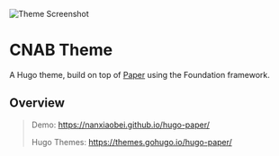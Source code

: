 ![Theme Screenshot](https://raw.githubusercontent.com/deislabs/cnab.io/master/themes/cnab/img/screenshot.png?token=AAp4ctyXT6Xuaer1Vm8SXT0HscNhS5WGks5cBvT9wA%3D%3D)

CNAB Theme
============

A Hugo theme, build on top of [Paper](https://github.com/nanxiaobei/hugo-paper/) using the Foundation framework.

## Overview

> Demo: https://nanxiaobei.github.io/hugo-paper/
>
> Hugo Themes: https://themes.gohugo.io/hugo-paper/
